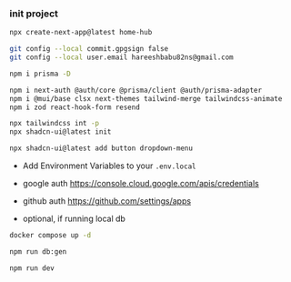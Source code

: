 ### init project

```sh
npx create-next-app@latest home-hub

git config --local commit.gpgsign false
git config --local user.email hareeshbabu82ns@gmail.com
```

```sh
npm i prisma -D

npm i next-auth @auth/core @prisma/client @auth/prisma-adapter
npm i @mui/base clsx next-themes tailwind-merge tailwindcss-animate
npm i zod react-hook-form resend
```

```sh
npx tailwindcss int -p
npx shadcn-ui@latest init

npx shadcn-ui@latest add button dropdown-menu

```

- Add Environment Variables to your `.env.local`
- google auth https://console.cloud.google.com/apis/credentials
- github auth https://github.com/settings/apps

- optional, if running local db

```sh
docker compose up -d
```

```sh
npm run db:gen

npm run dev
```
